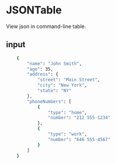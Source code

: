 # JSONTable

View json in command-line table.

## input

```sh
	{
		"name": "John Smith",
		"age": 35,
		"address": {
			"street": "Main Street",
			"city": "New York",
			"state": "NY"
		},
		"phoneNumbers": [
			{
				"type": "home",
				"number": "212 555-1234"
			},
			{
				"type": "work",
				"number": "646 555-4567"
			}
		]
	}
```
